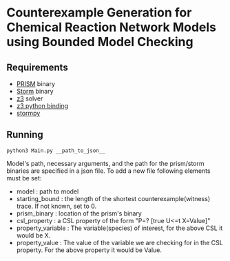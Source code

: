 # Counterexample Generation for Chemical Reaction Network Models using Bounded Model Checking

## Requirements
- [PRISM](https://www.prismmodelchecker.org/) binary
- [Storm](https://www.stormchecker.org/documentation/obtain-storm/build.html) binary
- [z3](https://github.com/Z3Prover/z3) solver
- [z3 python binding](https://github.com/Z3Prover/z3#python)
- [stormpy](https://moves-rwth.github.io/stormpy/installation.html)

## Running
`python3 Main.py __path_to_json__`


Model's path, necessary arguments, and the path for the prism/storm binaries are specified in a json file. To add a new file following elements must be set: 
- model : path to model
- starting_bound : the length of the shortest counterexample(witness) trace. If not known, set to 0.
- prism_binary : location of the prism's binary
- csl_property : a CSL property of the form "P=? [true U<=t X=Value]"
- property_variable : The variable(species) of interest, for the above CSL it would be X.
- property_value : The value of the variable we are checking for in the CSL property. For the above property it would be Value.
